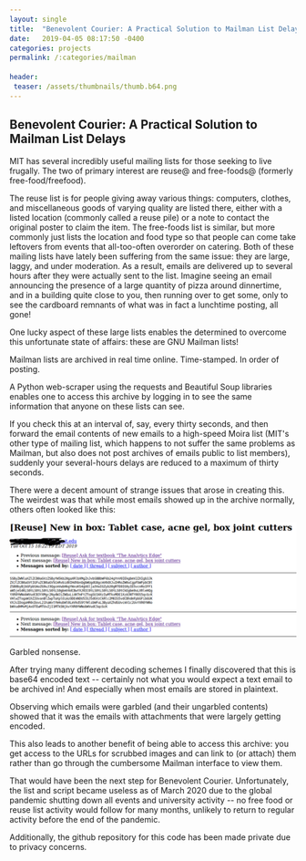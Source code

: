 ```yaml
---
layout: single
title:  "Benevolent Courier: A Practical Solution to Mailman List Delays"
date:   2019-04-05 08:17:50 -0400
categories: projects
permalink: /:categories/mailman

header:
 teaser: /assets/thumbnails/thumb.b64.png
---
```


## Benevolent Courier: A Practical Solution to Mailman List Delays


MIT has several incredibly useful mailing lists for those seeking to live frugally. The two of primary interest are reuse@ and free-foods@ (formerly free-food/freefood).

The reuse list is for people giving away various things: computers, clothes, and miscellaneous goods of varying quality are listed there, either with a listed location (commonly called a reuse pile) or a note to contact the original poster to claim the item. The free-foods list is similar, but more commonly just lists the location and food type so that people can come take leftovers from events that all-too-often overorder on catering. Both of these mailing lists have lately been suffering from the same issue: they are large, laggy, and under moderation. As a result, emails are delivered up to several hours after they were actually sent to the list. Imagine seeing an email announcing the presence of a large quantity of pizza around dinnertime, and in a building quite close to you, then running over to get some, only to see the cardboard remnants of what was in fact a lunchtime posting, all gone!

One lucky aspect of these large lists enables the determined to overcome this unfortunate state of affairs: these are GNU Mailman lists!

Mailman lists are archived in real time online. Time-stamped. In order of posting.

A Python web-scraper using the requests and Beautiful Soup libraries enables one to access this archive by logging in to see the same information that anyone on these lists can see.

If you check this at an interval of, say, every thirty seconds, and then forward the email contents of new emails to a high-speed Moira list (MIT's other type of mailing list, which happens to not suffer the same problems as Mailman, but also does not post archives of emails public to list members), suddenly your several-hours delays are reduced to a maximum of thirty seconds.

There were a decent amount of strange issues that arose in creating this. The weirdest was that while most emails showed up in the archive normally, others often looked like this: 

![Base64 Nonsense](/assets/b64.png)

Garbled nonsense.

After trying many different decoding schemes I finally discovered that this is base64 encoded text -- certainly not what you would expect a text email to be archived in! And especially when most emails are stored in plaintext.

Observing which emails were garbled (and their ungarbled contents) showed that it was the emails with attachments that were largely getting encoded.

This also leads to another benefit of being able to access this archive: you get access to the URLs for scrubbed images and can link to (or attach) them rather than go through the cumbersome Mailman interface to view them.

That would have been the next step for Benevolent Courier. Unfortunately, the list and script became useless as of March 2020 due to the global pandemic shutting down all events and university activity -- no free food or reuse list activity would follow for many months, unlikely to return to regular activity before the end of the pandemic.

Additionally, the github repository for this code has been made private due to privacy concerns. 
